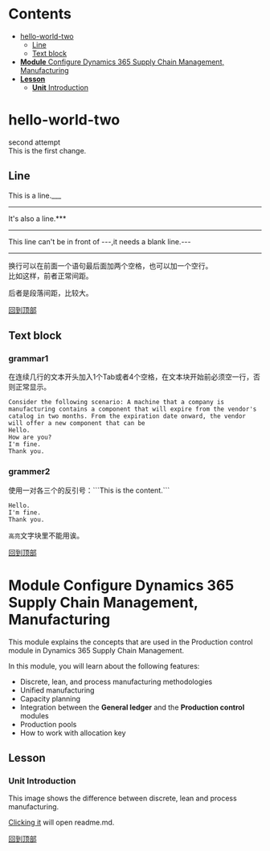 # Contents  
- [hello-world-two](#hello-world-two)  
  - [Line](#line)
  - [Text block](#text-block)
- [**Module** Configure Dynamics 365 Supply Chain Management, Manufacturing](#module-configure-dynamics-365-supply-chain-management-manufacturing)  
- [**Lesson**](#lesson)  
  - [**Unit** Introduction](#unit-introduction)




# hello-world-two
second attempt  
This is the first change.  

## Line

This is a line.___
___  
It's also a line.***
***
This line can't be in front of ---,it needs a blank line.---

---
换行可以在前面一个语句最后面加两个空格，也可以加一个空行。  
比如这样，前者正常间距。

后者是段落间距，比较大。

[回到顶部](#readme)

## Text block
### grammar1
在连续几行的文本开头加入1个Tab或者4个空格，在文本块开始前必须空一行，否则正常显示。

    Consider the following scenario: A machine that a company is manufacturing contains a component that will expire from the vendor's catalog in two months. From the expiration date onward, the vendor will offer a new component that can be 
    Hello.
    How are you?
    I'm fine.
    Thank you.



### grammer2
使用一对各三个的反引号：\```This is the content.\```
```
Hello.
I'm fine.
Thank you.
```
`高亮`文字块里不能用诶。

[回到顶部](#readme)

# **Module** Configure Dynamics 365 Supply Chain Management, Manufacturing

This module explains the concepts that are used in the Production control module in Dynamics 365 Supply Chain Management.

In this module, you will learn about the following features:
-   Discrete, lean, and process manufacturing methodologies
-   Unified manufacturing
-   Capacity planning
-   Integration between the **General ledger** and the **Production control** modules
-   Production pools
-   How to work with allocation key

## **Lesson** 

### **Unit** Introduction
This image shows the difference between discrete, lean and process manufacturing.

[Clicking it](/main/README.md) will open readme.md.

[回到顶部](#readme)
